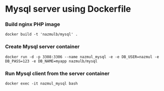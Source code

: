 # Mysql server using Dockerfile

### Build nginx PHP image

```
docker build -t 'nazmulb/mysql' .
```

### Create Mysql server container

```
docker run -d -p 3308:3306 --name nazmul_mysql -e -e DB_USER=nazmul -e DB_PASS=123 -e DB_NAME=myapp nazmulb/mysql
```

### Run Mysql client from the server container

```
docker exec -it nazmul_mysql bash
```

